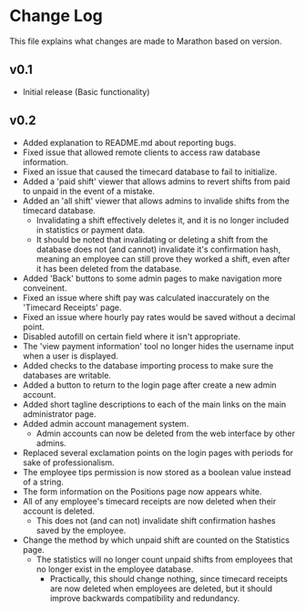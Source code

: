 # Change Log
This file explains what changes are made to Marathon based on version.


## v0.1

- Initial release (Basic functionality)


## v0.2

- Added explanation to README.md about reporting bugs.
- Fixed issue that allowed remote clients to access raw database information.
- Fixed an issue that caused the timecard database to fail to initialize.
- Added a 'paid shift' viewer that allows admins to revert shifts from paid to unpaid in the event of a mistake.
- Added an 'all shift' viewer that allows admins to invalide shifts from the timecard database.
    - Invalidating a shift effectively deletes it, and it is no longer included in statistics or payment data.
    - It should be noted that invalidating or deleting a shift from the database does not (and cannot) invalidate it's confirmation hash, meaning an employee can still prove they worked a shift, even after it has been deleted from the database.
- Added 'Back' buttons to some admin pages to make navigation more conveinent.
- Fixed an issue where shift pay was calculated inaccurately on the 'Timecard Receipts' page.
- Fixed an issue where hourly pay rates would be saved without a decimal point.
- Disabled autofill on certain field where it isn't appropriate.
- The 'view payment information' tool no longer hides the username input when a user is displayed.
- Added checks to the database importing process to make sure the databases are writable.
- Added a button to return to the login page after create a new admin account.
- Added short tagline descriptions to each of the main links on the main administrator page.
- Added admin account management system.
    - Admin accounts can now be deleted from the web interface by other admins.
- Replaced several exclamation points on the login pages with periods for sake of professionalism.
- The employee tips permission is now stored as a boolean value instead of a string.
- The form information on the Positions page now appears white.
- All of any employee's timecard receipts are now deleted when their account is deleted.
    - This does not (and can not) invalidate shift confirmation hashes saved by the employee.
- Change the method by which unpaid shift are counted on the Statistics page.
    - The statistics will no longer count unpaid shifts from employees that no longer exist in the employee database.
        - Practically, this should change nothing, since timecard receipts are now deleted when employees are deleted, but it should improve backwards compatibility and redundancy.
